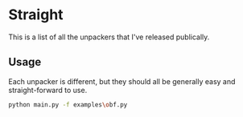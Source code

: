 # Straight

This is a list of all the unpackers that I've released publically.

## Usage
Each unpacker is different, but they should all be generally easy and straight-forward to use.

```bash
python main.py -f examples\obf.py
```
